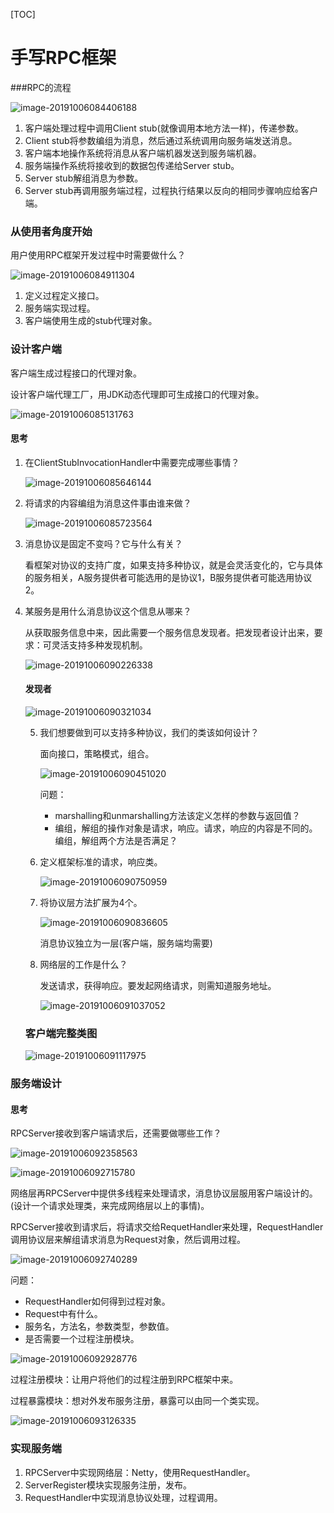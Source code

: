 [TOC]

# 手写RPC框架

###RPC的流程

![image-20191006084406188](assets/image-20191006084406188.png)

1. 客户端处理过程中调用Client stub(就像调用本地方法一样)，传递参数。
2. Client stub将参数编组为消息，然后通过系统调用向服务端发送消息。
3. 客户端本地操作系统将消息从客户端机器发送到服务端机器。
4. 服务端操作系统将接收到的数据包传递给Server stub。
5. Server stub解组消息为参数。
6. Server stub再调用服务端过程，过程执行结果以反向的相同步骤响应给客户端。

### 从使用者角度开始

用户使用RPC框架开发过程中时需要做什么？

![image-20191006084911304](assets/image-20191006084911304.png)

1. 定义过程定义接口。
2. 服务端实现过程。
3. 客户端使用生成的stub代理对象。

### 设计客户端

客户端生成过程接口的代理对象。

设计客户端代理工厂，用JDK动态代理即可生成接口的代理对象。

![image-20191006085131763](assets/image-20191006085131763.png)

#### 思考

1. 在ClientStubInvocationHandler中需要完成哪些事情？

   ![image-20191006085646144](assets/image-20191006085646144.png)

2. 将请求的内容编组为消息这件事由谁来做？

   ![image-20191006085723564](assets/image-20191006085723564.png)
   
3. 消息协议是固定不变吗？它与什么有关？

   看框架对协议的支持广度，如果支持多种协议，就是会灵活变化的，它与具体的服务相关，A服务提供者可能选用的是协议1，B服务提供者可能选用协议2。

4. 某服务是用什么消息协议这个信息从哪来？

   从获取服务信息中来，因此需要一个服务信息发现者。把发现者设计出来，要求：可灵活支持多种发现机制。

   ![image-20191006090226338](assets/image-20191006090226338.png)

   #### 发现者

   ![image-20191006090321034](assets/image-20191006090321034.png)

   5. 我们想要做到可以支持多种协议，我们的类该如何设计？

      面向接口，策略模式，组合。

      ![image-20191006090451020](assets/image-20191006090451020.png)

      问题：

      * marshalling和unmarshalling方法该定义怎样的参数与返回值？
      * 编组，解组的操作对象是请求，响应。请求，响应的内容是不同的。编组，解组两个方法是否满足？

   6. 定义框架标准的请求，响应类。

      ![image-20191006090750959](assets/image-20191006090750959.png)

   7. 将协议层方法扩展为4个。

      ![image-20191006090836605](assets/image-20191006090836605.png)

      消息协议独立为一层(客户端，服务端均需要)

   8. 网络层的工作是什么？

      发送请求，获得响应。要发起网络请求，则需知道服务地址。

      ![image-20191006091037052](assets/image-20191006091037052.png)

   ### 客户端完整类图

   ![image-20191006091117975](assets/image-20191006091117975.png)

### 服务端设计

#### 思考

RPCServer接收到客户端请求后，还需要做哪些工作？

![image-20191006092358563](assets/image-20191006092358563.png)

![image-20191006092715780](assets/image-20191006092715780.png)

网络层再RPCServer中提供多线程来处理请求，消息协议层服用客户端设计的。(设计一个请求处理类，来完成网络层以上的事情)。

RPCServer接收到请求后，将请求交给RequetHandler来处理，RequestHandler调用协议层来解组请求消息为Request对象，然后调用过程。

![image-20191006092740289](assets/image-20191006092740289.png)

问题：

* RequestHandler如何得到过程对象。
* Request中有什么。
* 服务名，方法名，参数类型，参数值。
* 是否需要一个过程注册模块。

![image-20191006092928776](assets/image-20191006092928776.png)

过程注册模块：让用户将他们的过程注册到RPC框架中来。

过程暴露模块：想对外发布服务注册，暴露可以由同一个类实现。

![image-20191006093126335](assets/image-20191006093126335.png)

### 实现服务端

1. RPCServer中实现网络层：Netty，使用RequestHandler。
2. ServerRegister模块实现服务注册，发布。
3. RequestHandler中实现消息协议处理，过程调用。



   